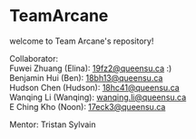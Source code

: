 # TeamArcane

welcome to Team Arcane's repository!

Collaborator: <br />
Fuwei Zhuang (Elina): 19fz2@queensu.ca :) <br />
Benjamin Hui (Ben): 18bh13@queensu.ca <br />
Hudson Chen (Hudson): 18hc41@queensu.ca <br />
Wanqing Li (Wanqing): wanqing.li@queensu.ca <br />
E Ching Kho (Noon): 17eck3@queensu.ca <br />

Mentor:
Tristan Sylvain
